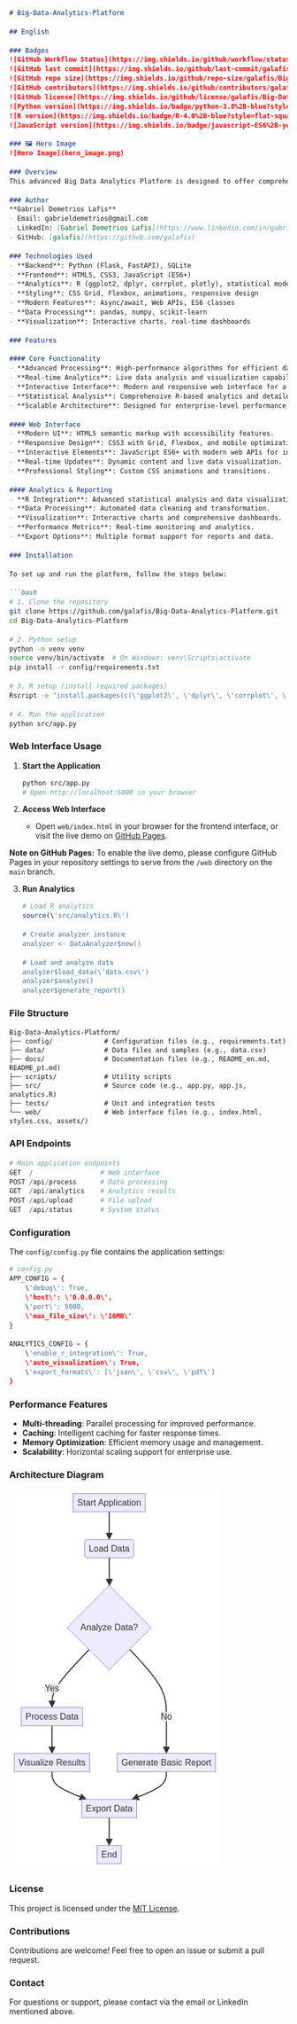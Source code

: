 ```markdown
# Big-Data-Analytics-Platform

## English

### Badges
![GitHub Workflow Status](https://img.shields.io/github/workflow/status/galafis/Big-Data-Analytics-Platform/CI?style=flat-square)
![GitHub last commit](https://img.shields.io/github/last-commit/galafis/Big-Data-Analytics-Platform?style=flat-square)
![GitHub repo size](https://img.shields.io/github/repo-size/galafis/Big-Data-Analytics-Platform?style=flat-square)
![GitHub contributors](https://img.shields.io/github/contributors/galafis/Big-Data-Analytics-Platform?style=flat-square)
![GitHub license](https://img.shields.io/github/license/galafis/Big-Data-Analytics-Platform?style=flat-square)
![Python version](https://img.shields.io/badge/python-3.8%2B-blue?style=flat-square&logo=python)
![R version](https://img.shields.io/badge/R-4.0%2B-blue?style=flat-square&logo=r)
![JavaScript version](https://img.shields.io/badge/javascript-ES6%2B-yellow?style=flat-square&logo=javascript)

### 🖼️ Hero Image
![Hero Image](hero_image.png)

### Overview
This advanced Big Data Analytics Platform is designed to offer comprehensive functionality and a modern technology stack. It integrates multiple programming languages, interactive web interfaces, and advanced analytics capabilities, providing professional-grade solutions for processing and visualizing large volumes of data.

### Author
**Gabriel Demetrios Lafis**
- Email: gabrieldemetrios@gmail.com
- LinkedIn: [Gabriel Demetrios Lafis](https://www.linkedin.com/in/gabriel-demetrios-lafis-62197711b)
- GitHub: [galafis](https://github.com/galafis)

### Technologies Used
- **Backend**: Python (Flask, FastAPI), SQLite
- **Frontend**: HTML5, CSS3, JavaScript (ES6+)
- **Analytics**: R (ggplot2, dplyr, corrplot, plotly), statistical modeling
- **Styling**: CSS Grid, Flexbox, animations, responsive design
- **Modern Features**: Async/await, Web APIs, ES6 classes
- **Data Processing**: pandas, numpy, scikit-learn
- **Visualization**: Interactive charts, real-time dashboards

### Features

#### Core Functionality
- **Advanced Processing**: High-performance algorithms for efficient data processing.
- **Real-time Analytics**: Live data analysis and visualization capabilities.
- **Interactive Interface**: Modern and responsive web interface for a fluid user experience.
- **Statistical Analysis**: Comprehensive R-based analytics and detailed report generation.
- **Scalable Architecture**: Designed for enterprise-level performance and scalability.

#### Web Interface
- **Modern UI**: HTML5 semantic markup with accessibility features.
- **Responsive Design**: CSS3 with Grid, Flexbox, and mobile optimization.
- **Interactive Elements**: JavaScript ES6+ with modern web APIs for interactivity.
- **Real-time Updates**: Dynamic content and live data visualization.
- **Professional Styling**: Custom CSS animations and transitions.

#### Analytics & Reporting
- **R Integration**: Advanced statistical analysis and data visualization.
- **Data Processing**: Automated data cleaning and transformation.
- **Visualization**: Interactive charts and comprehensive dashboards.
- **Performance Metrics**: Real-time monitoring and analytics.
- **Export Options**: Multiple format support for reports and data.

### Installation

To set up and run the platform, follow the steps below:

```bash
# 1. Clone the repository
git clone https://github.com/galafis/Big-Data-Analytics-Platform.git
cd Big-Data-Analytics-Platform

# 2. Python setup
python -m venv venv
source venv/bin/activate  # On Windows: venv\Scripts\activate
pip install -r config/requirements.txt

# 3. R setup (install required packages)
Rscript -e "install.packages(c(\'ggplot2\', \'dplyr\', \'corrplot\', \'plotly\'), repos=\'http://cran.us.r-project.org\')"

# 4. Run the application
python src/app.py
```

### Web Interface Usage

1. **Start the Application**
   ```bash
   python src/app.py
   # Open http://localhost:5000 in your browser
   ```

2. **Access Web Interface**
   - Open `web/index.html` in your browser for the frontend interface, or visit the live demo on [GitHub Pages](https://galafis.github.io/Big-Data-Analytics-Platform/).

**Note on GitHub Pages:** To enable the live demo, please configure GitHub Pages in your repository settings to serve from the `/web` directory on the `main` branch.

3. **Run Analytics**
   ```r
   # Load R analytics
   source(\'src/analytics.R\')
   
   # Create analyzer instance
   analyzer <- DataAnalyzer$new()
   
   # Load and analyze data
   analyzer$load_data(\'data.csv\')
   analyzer$analyze()
   analyzer$generate_report()
   ```

### File Structure

```
Big-Data-Analytics-Platform/
├── config/             # Configuration files (e.g., requirements.txt)
├── data/               # Data files and samples (e.g., data.csv)
├── docs/               # Documentation files (e.g., README_en.md, README_pt.md)
├── scripts/            # Utility scripts
├── src/                # Source code (e.g., app.py, app.js, analytics.R)
├── tests/              # Unit and integration tests
└── web/                # Web interface files (e.g., index.html, styles.css, assets/)
```

### API Endpoints

```python
# Main application endpoints
GET  /                 # Web interface
POST /api/process      # Data processing
GET  /api/analytics    # Analytics results
POST /api/upload       # File upload
GET  /api/status       # System status
```

### Configuration

The `config/config.py` file contains the application settings:

```python
# config.py
APP_CONFIG = {
    \'debug\': True,
    \'host\': \'0.0.0.0\',
    \'port\': 5000,
    \'max_file_size\': \'16MB\'
}

ANALYTICS_CONFIG = {
    \'enable_r_integration\': True,
    \'auto_visualization\': True,
    \'export_formats\': [\'json\', \'csv\', \'pdf\']
}
```

### Performance Features
- **Multi-threading**: Parallel processing for improved performance.
- **Caching**: Intelligent caching for faster response times.
- **Memory Optimization**: Efficient memory usage and management.
- **Scalability**: Horizontal scaling support for enterprise use.

### Architecture Diagram
![Architecture Diagram](architecture_diagram.png)

### License
This project is licensed under the [MIT License](LICENSE).

### Contributions
Contributions are welcome! Feel free to open an issue or submit a pull request.

### Contact
For questions or support, please contact via the email or LinkedIn mentioned above.
```
